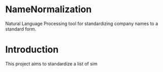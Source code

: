 # NameNormalization
Natural Language Processing tool for standardizing company names to a standard form.

# Introduction
This project aims to standardize a list of sim